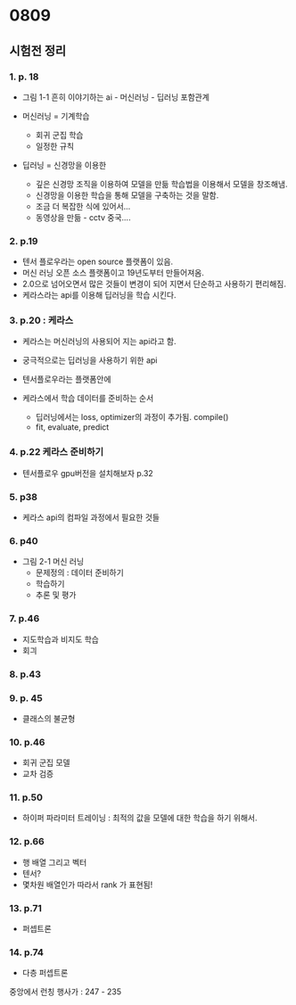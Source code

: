# 0809

## 시험전 정리

### 1. p. 18 

* 그림 1-1 흔히 이야기하는 ai - 머신러닝 - 딥러닝 포함관계

* 머신러닝 = 기계학습
  * 회귀 군집 학습
  * 일정한 규칙

* 딥러닝 = 신경망을 이용한
  * 깊은 신경망 조직을 이용하여 모델을 만듦 학습법을 이용해서 모델을 창조해냄.
  * 신경망을 이용한 학습을 통해 모델을 구축하는 것을 말함.
  * 조금 더 복잡한 식에 있어서...
  * 동영상을 만듦 - cctv 중국....

### 2. p.19

* 텐서 플로우라는 open source 플랫폼이 있음.
* 머신 러닝 오픈 소스 플랫폼이고 19년도부터 만들어져옴.
* 2.0으로 넘어오면서 많은 것들이 변경이 되어 지면서 단순하고 사용하기 편리해짐.
* 케라스라는 api를 이용해 딥러닝을 학습 시킨다.

### 3. p.20 : 케라스

* 케라스는 머신러닝의 사용되어 지는 api라고 함.
* 궁극적으로는 딥러닝을 사용하기 위한 api
* 텐서플로우라는 플랫폼안에

* 케라스에서 학습 데이터를 준비하는 순서
  * 딥러닝에서는 loss, optimizer의 과정이 추가됨. compile()
  * fit, evaluate, predict

### 4. p.22 케라스 준비하기

* 텐서플로우 gpu버전을 설치해보자 p.32

### 5. p38

* 케라스 api의 컴파일 과정에서 필요한 것들

### 6. p40

* 그림 2-1 머신 러닝
  * 문제정의 : 데이터 준비하기
  * 학습하기
  * 추론 및 평가

### 7. p.46

* 지도학습과 비지도 학습
* 회긔

### 8. p.43

### 9. p. 45

* 클래스의 불균형

### 10. p.46

* 회귀 군집 모델
* 교차 검증

### 11. p.50

* 하이퍼 파라미터 트레이닝 : 최적의 값을 모델에 대한 학습을 하기 위해서.

### 12. p.66

* 행 배열 그리고 벡터
* 텐서?
* 몇차원 배열인가 따라서 rank 가 표현됨!

### 13. p.71

* 퍼셉트론

### 14. p.74

* 다층 퍼셉트론

중앙에서 런칭 행사가 : 247 - 235





